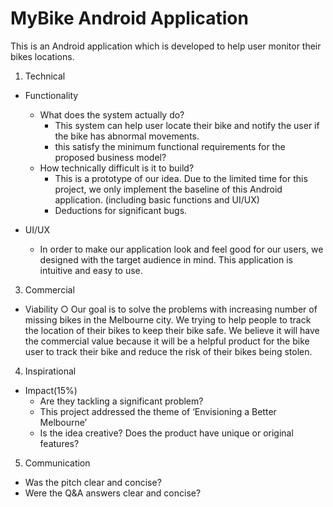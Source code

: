 # MyBike Android Application 
This is an Android application which is developed to help user monitor their bikes locations.


1. Technical 
- Functionality
  - What does the system actually do?
    - This system can help user locate their bike and notify the user if the bike has abnormal movements. 
    - this satisfy the minimum functional requirements for the proposed business model?
  - How technically difficult is it to build?
    - This is a prototype of our idea. Due to the limited time for this project, we only implement the baseline of this Android application. (including basic functions and UI/UX)
     - Deductions for significant bugs.

- UI/UX
  - In order to make our application look and feel good for our users, we designed with the target audience in mind. This application is intuitive and easy to use.
  
3. Commercial
- Viability
○ Our goal is to solve the problems with increasing number of missing bikes in the Melbourne city. We trying to help people to track the location of their bikes to keep their bike safe. We believe it will have the commercial value because it will be a helpful product for the bike user to track their bike and reduce the risk of their bikes being stolen. 

4. Inspirational
- Impact​(15%)
  - Are they tackling a significant problem?
  - This project addressed the theme of ‘Envisioning a Better Melbourne’
  - Is the idea creative? Does the product have unique or original features?
5. Communication
  - Was the pitch clear and concise?
  - Were the Q&A answers clear and concise?

